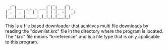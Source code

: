 ﻿```crystal
   _               _ _     _   
 _| |___ _ _ _ ___| |_|___| |_ 
| . | . | | | |   | | |_ -|  _|
|___|___|_____|_|_|_|_|___|_|  
```

This is a file based downloader that achieves multi file downloads 
by reading the "downlist.krc" file in the directory where the program is located. 
The "krc" file means "k-reference" and is a file type that is only applicable to this program.
